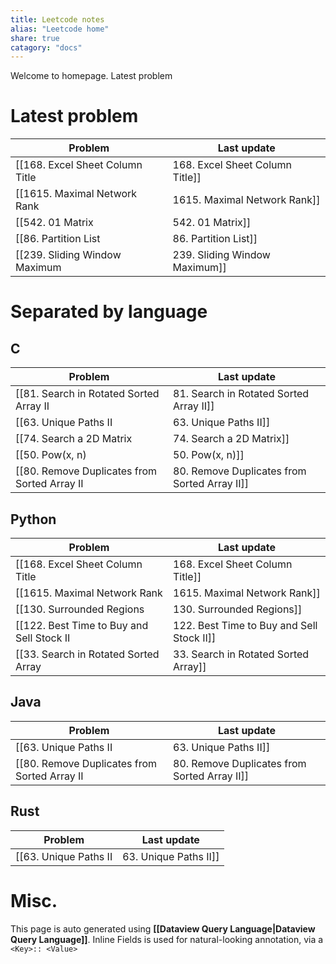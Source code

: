 ```yaml
---
title: Leetcode notes
alias: "Leetcode home"
share: true
catagory: "docs"
---
```


Welcome to homepage. Latest problem
# Latest problem

| Problem                           | Last update               |
| --------------------------------- | ------------------------- |
| [[168. Excel Sheet Column Title|168. Excel Sheet Column Title]] | 6:47 PM - August 23, 2023 |
| [[1615. Maximal Network Rank|1615. Maximal Network Rank]]    | 3:25 PM - August 22, 2023 |
| [[542. 01 Matrix|542. 01 Matrix]]                | 9:50 AM - August 18, 2023 |
| [[86. Partition List|86. Partition List]]            | 9:35 AM - August 18, 2023 |
| [[239. Sliding Window Maximum|239. Sliding Window Maximum]]   | 7:31 AM - August 18, 2023 |


# Separated by language
## C
| Problem                                        | Last update               |
| ---------------------------------------------- | ------------------------- |
| [[81. Search in Rotated Sorted Array II|81. Search in Rotated Sorted Array II]]      | 9:35 AM - August 18, 2023 |
| [[63. Unique Paths II|63. Unique Paths II]]                        | 9:06 AM - August 18, 2023 |
| [[74. Search a 2D Matrix|74. Search a 2D Matrix]]                     | 7:46 AM - August 18, 2023 |
| [[50. Pow(x, n)|50. Pow(x, n)]]                              | 7:32 AM - August 18, 2023 |
| [[80. Remove Duplicates from Sorted Array II|80. Remove Duplicates from Sorted Array II]] | 7:31 AM - August 18, 2023 |


## Python
| Problem                                     | Last update               |
| ------------------------------------------- | ------------------------- |
| [[168. Excel Sheet Column Title|168. Excel Sheet Column Title]]           | 6:47 PM - August 23, 2023 |
| [[1615. Maximal Network Rank|1615. Maximal Network Rank]]              | 3:25 PM - August 22, 2023 |
| [[130. Surrounded Regions|130. Surrounded Regions]]                 | 3:06 PM - August 19, 2023 |
| [[122. Best Time to Buy and Sell Stock II|122. Best Time to Buy and Sell Stock II]] | 9:05 AM - August 18, 2023 |
| [[33. Search in Rotated Sorted Array|33. Search in Rotated Sorted Array]]      | 7:32 AM - August 18, 2023 |


## Java
| Problem                                        | Last update               |
| ---------------------------------------------- | ------------------------- |
| [[63. Unique Paths II|63. Unique Paths II]]                        | 9:06 AM - August 18, 2023 |
| [[80. Remove Duplicates from Sorted Array II|80. Remove Duplicates from Sorted Array II]] | 7:31 AM - August 18, 2023 |


## Rust
| Problem                 | Last update               |
| ----------------------- | ------------------------- |
| [[63. Unique Paths II|63. Unique Paths II]] | 9:06 AM - August 18, 2023 |



# Misc.

This page is auto generated using **[[Dataview Query Language|Dataview Query Language]]**. Inline Fields is used for natural-looking annotation, via a `<Key>:: <Value>`